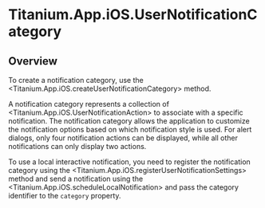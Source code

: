 # Titanium.App.iOS.UserNotificationCategory

<ProxySummary/>

## Overview

To create a notification category, use the <Titanium.App.iOS.createUserNotificationCategory> method.

A notification category represents a collection of <Titanium.App.iOS.UserNotificationAction>
to associate with a specific notification.  The notification category allows the application to
customize the notification options based on which notification style is used.  For alert dialogs,
only four notification actions can be displayed, while all other notifications can only display two
actions.

To use a local interactive notification, you need to register the notification category using
the <Titanium.App.iOS.registerUserNotificationSettings> method and send a notification using the
<Titanium.App.iOS.scheduleLocalNotification> and pass the category identifier to the `category`
property.

<ApiDocs/>
